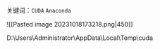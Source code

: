 关键词：`CUDA` `Anaconda`

![[Pasted image 20231018173218.png|450]]

D:\Users\Administrator\AppData\Local\Temp\cuda